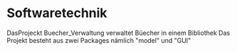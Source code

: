 # Softwaretechnik
DasProjeckt Buecher_Verwaltung verwaltet Büecher in einem Bibliothek
Das Projekt besteht aus zwei Packages nämlich "model" und "GUI"

